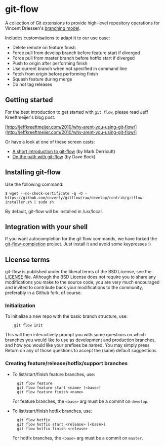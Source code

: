 git-flow
========
A collection of Git extensions to provide high-level repository operations
for Vincent Driessen's [branching model](http://nvie.com/git-model "original
blog post").

Includes customisations to adapt it to our use case:

* Delete remote on feature finish
* Force pull from develop branch before feature start if diverged
* Force pull from master branch before hotfix start if diverged
* Push to origin after performing finish
* Use current branch when not specified in command line
* Fetch from origin before performing finish
* Squash feature during merge
* Do not tag releases

Getting started
---------------
For the best introduction to get started with `git flow`, please read Jeff
Kreeftmeijer's blog post:

[http://jeffkreeftmeijer.com/2010/why-arent-you-using-git-flow/](http://jeffkreeftmeijer.com/2010/why-arent-you-using-git-flow/)

Or have a look at one of these screen casts:

* [A short introduction to git-flow](http://vimeo.com/16018419) (by Mark Derricutt)
* [On the path with git-flow](http://codesherpas.com/screencasts/on_the_path_gitflow.mov) (by Dave Bock)


Installing git-flow
-------------------

Use the following command:

	$ wget --no-check-certificate -q -O - https://github.com/coverfy/gitflow/raw/develop/contrib/gitflow-installer.sh | sudo sh

By default, git-flow will be installed in /usr/local.

Integration with your shell
---------------------------
If you want autocompletion for the git flow commands, we have forked the [git-flow-completion](https://github.com/coverfy/git-flow-completion) project. Just install it and avoid some keypresses :)

License terms
-------------
git-flow is published under the liberal terms of the BSD License, see the
[LICENSE](LICENSE) file. Although the BSD License does not require you to share
any modifications you make to the source code, you are very much encouraged and
invited to contribute back your modifications to the community, preferably
in a Github fork, of course.


### Initialization

To initialize a new repo with the basic branch structure, use:
  
		git flow init
  
This will then interactively prompt you with some questions on which branches
you would like to use as development and production branches, and how you
would like your prefixes be named. You may simply press Return on any of
those questions to accept the (sane) default suggestions.


### Creating feature/release/hotfix/support branches

* To list/start/finish feature branches, use:
  
  		git flow feature
  		git flow feature start <name> [<base>]
  		git flow feature finish <name>
  
  For feature branches, the `<base>` arg must be a commit on `develop`.

 
* To list/start/finish hotfix branches, use:
  
  		git flow hotfix
  		git flow hotfix start <release> [<base>]
  		git flow hotfix finish <release>
  
  For hotfix branches, the `<base>` arg must be a commit on `master`.

